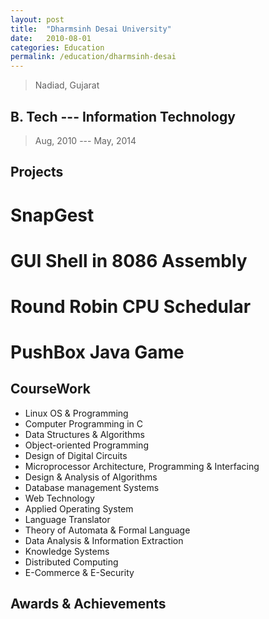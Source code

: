 ```yaml
---
layout: post
title:  "Dharmsinh Desai University"
date:   2010-08-01
categories: Education
permalink: /education/dharmsinh-desai
---
```

> Nadiad, Gujarat

## B. Tech --- Information Technology
> Aug, 2010 --- May, 2014

## Projects

# SnapGest
# GUI Shell in 8086 Assembly
# Round Robin CPU Schedular
# PushBox Java Game

## CourseWork

- Linux OS & Programming
- Computer Programming in C
- Data Structures & Algorithms
- Object-oriented Programming
- Design of Digital Circuits
- Microprocessor Architecture, Programming & Interfacing
- Design & Analysis of Algorithms
- Database management Systems
- Web Technology
- Applied Operating System
- Language Translator
- Theory of Automata & Formal Language
- Data Analysis & Information Extraction
- Knowledge Systems
- Distributed Computing
- E-Commerce & E-Security

## Awards & Achievements
